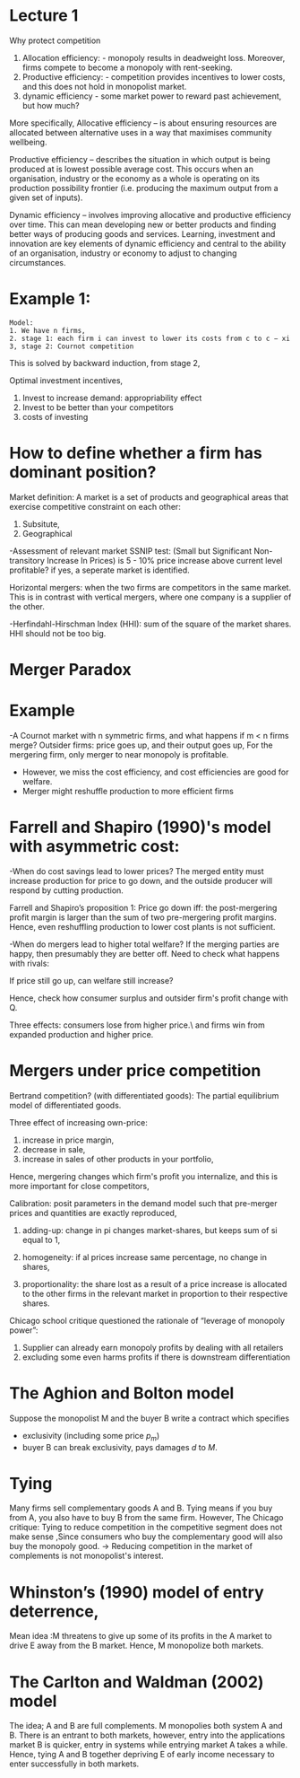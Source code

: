 # Lecture 1 
Why protect competition
1.  Allocation efficiency: - monopoly results in deadweight loss. Moreover, firms compete to become a monopoly with rent-seeking.
2.  Productive efficiency: -  competition provides incentives to lower costs, and this does not hold in monopolist market.
3.  dynamic efficiency - some market power to reward past achievement, but how much?

More specifically,
Allocative efficiency – is about ensuring resources are allocated between alternative uses in a way that maximises community wellbeing.

Productive efficiency – describes the situation in which output is being produced at is lowest possible average cost. This occurs when an organisation, industry or the economy as a whole is operating on its production possibility frontier (i.e. producing the maximum output from a given set of inputs).

Dynamic efficiency – involves improving allocative and productive efficiency over time. This can mean developing new or better products and finding better ways of producing goods and services. Learning, investment and innovation are key elements of dynamic efficiency and central to the ability of an organisation, industry or economy to adjust to changing circumstances.

# Example 1:
    Model: 
    1. We have n firms,
    2. stage 1: each firm i can invest to lower its costs from c to c − xi
    3, stage 2: Cournot competition
This is solved by backward induction, from stage 2,

Optimal investment incentives,
1. Invest to increase demand: appropriability effect
2. Invest to be better than your competitors
3. costs of investing

# How to define whether a firm has dominant position?
Market definition: A market is a set of products and geographical areas that
exercise competitive constraint on each other:
1. Subsitute,
2. Geographical 

-Assessment of relevant market
SSNIP test: (Small but Significant Non-transitory Increase In Prices)
is 5 - 10% price increase above current level profitable? if yes, a seperate market is identified.

Horizontal mergers: when the two firms are competitors in the same market. This is in contrast with vertical mergers, where one company is a supplier of the other.

-Herfindahl-Hirschman Index (HHI): sum of the square of the market shares. HHI should not be too big.


# Merger Paradox
# Example
-A Cournot market with n symmetric firms, and what happens if m < n firms merge?
Outsider firms: price goes up, and their output goes up,
For the mergering firm, only merger to near monopoly is profitable.

- However, we miss the cost efficiency, and cost efficiencies are good for welfare.
- Merger might reshuffle production to more efficient firms

# Farrell and Shapiro (1990)'s model with asymmetric cost:

-When do cost savings lead to lower prices?
The merged entity must increase production for price to go down, and the outside producer will respond by cutting production.

Farrell and Shapiro’s proposition 1:
Price go down iff: the post-mergering profit margin is larger than the sum of two pre-mergering profit margins. Hence, even reshuffling production to lower cost plants is not sufficient.

-When do mergers lead to higher total welfare?
If the merging parties are happy, then presumably they are better off. Need to check what happens with rivals: 

If price still go up, can welfare still increase?

Hence, check how consumer surplus and outsider firm's profit change with Q.

Three effects:
consumers lose from higher price.\\
and firms win from expanded production and higher price.


# Mergers under price competition
Bertrand competition? (with differentiated goods): The partial equilibrium model of differentiated goods.

Three effect of increasing own-price:
1) increase in price margin,
2) decrease in sale,
3) increase in sales of other products in your portfolio,

Hence, mergering changes which firm's profit you internalize, and this is more important for close competitors,

Calibration: posit parameters in the demand model such that pre-merger prices and quantities are exactly reproduced,

1) adding-up: change in pi changes market-shares, but keeps sum
of si equal to 1,

2) homogeneity: if al prices increase same percentage, no change
in shares,

3) proportionality: the share lost as a result of a price increase is allocated
to the other firms in the relevant market in proportion to their respective
shares. 


Chicago school critique questioned the rationale of “leverage of monopoly power”:
 1) Supplier can already earn monopoly profits by dealing with all
retailers
 2) excluding some even harms profits if there is downstream
differentiation

# The Aghion and Bolton model
Suppose the monopolist M and the buyer B write a contract which
specifies
- exclusivity (including some price $p_m$)
- buyer B can break exclusivity, pays damages $d$ to $M$.

# Tying
Many firms sell complementary goods A and B. Tying means if you buy from A, you also have to buy B from the same firm.
However, The Chicago critique:
Tying to reduce competition in the competitive segment does not make sense ,Since consumers who buy the complementary good will also buy the monopoly good.
-> Reducing competition in the market of complements is not monopolist's interest.
# Whinston’s (1990) model of entry deterrence, 
Mean idea :M threatens to give up some of its profits in the A market to drive E away from the B market. Hence, M monopolize both markets.
# The Carlton and Waldman (2002) model
The idea;
A and B are full complements. M monopolies both system A and B.
There is an entrant to both markets, however, entry into the applications market B is quicker, entry in systems while entrying market A takes a while.
Hence, tying A and B together depriving E of early income necessary to enter successfully in both markets.















